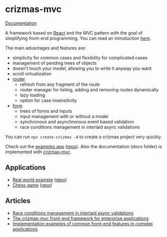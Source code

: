 # crizmas-mvc

[Documentation](https://raulsebastianmihaila.github.io/crizmas-mvc-docs)

A framework based on [React](https://www.npmjs.com/package/react) and the MVC pattern with the goal of simplifying front-end programming. You can read an introduction [here](https://raulsebastianmihaila.github.io/crizmas-mvc-docs/introduction).

The main advantages and features are:  
- simplicity for common cases and flexibility for complicated cases  
- management of pending trees of objects  
- doesn't touch your model, allowing you to write it anyway you want
- scroll virtualization
- [router](https://www.npmjs.com/package/crizmas-router)
  - refresh from any fragment of the route
  - router manager for listing, adding and removing routes dynamically
  - lazy loading
  - option for case insensitivity
- [form](https://www.npmjs.com/package/crizmas-form)
  - trees of forms and inputs
  - input management with or without a model
  - synchronous and asynchronous event based validation
  - race conditions management in interlaid async validations

You can run `npx create-crizmas -A` to create a crizmas project very quickly.

Check out the [examples app](https://raulsebastianmihaila.github.io/crizmas-mvc-examples/) ([repo](https://github.com/raulsebastianmihaila/crizmas-mvc-examples)). Also the documentation (docs folder)
is implemented with [crizmas-mvc](https://www.npmjs.com/package/crizmas-mvc).

## Applications

- [Real world example](https://raulsebastianmihaila.github.io/crizmas-mvc-realworld-site/) ([repo](https://github.com/raulsebastianmihaila/crizmas-mvc-realworld))
- [Chess game](https://raulsebastianmihaila.github.io/chess/) ([repo](https://github.com/raulsebastianmihaila/chess-src))

## Articles

- [Race conditions management in interlaid async validations](https://medium.com/@raul.mihaila/crizmas-status-update-and-the-form-interlaid-asynchronous-validations-4abf167a54bb)
- [The crizmas-mvc front-end framework for enterprise applications](https://dev.to/raulsebastianmihaila/the-crizmas-mvc-front-end-framework-for-enterprise-applications-hjd)
- [Implementation examples of common front-end features in complex applications](https://dev.to/raulsebastianmihaila/implementation-examples-of-common-front-end-features-in-complex-applications-6hh)
